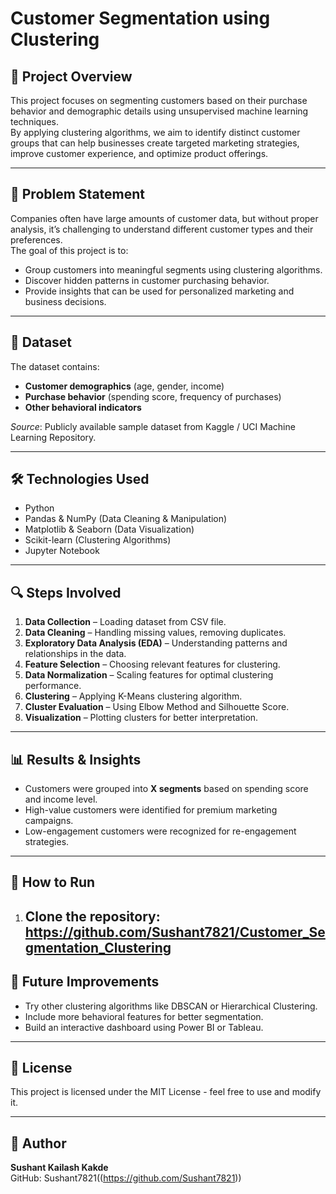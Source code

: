 # Customer Segmentation using Clustering

## 📌 Project Overview
This project focuses on segmenting customers based on their purchase behavior and demographic details using unsupervised machine learning techniques.  
By applying clustering algorithms, we aim to identify distinct customer groups that can help businesses create targeted marketing strategies, improve customer experience, and optimize product offerings.

---

## 🎯 Problem Statement
Companies often have large amounts of customer data, but without proper analysis, it’s challenging to understand different customer types and their preferences.  
The goal of this project is to:
- Group customers into meaningful segments using clustering algorithms.
- Discover hidden patterns in customer purchasing behavior.
- Provide insights that can be used for personalized marketing and business decisions.

---

## 📂 Dataset
The dataset contains:
- **Customer demographics** (age, gender, income)
- **Purchase behavior** (spending score, frequency of purchases)
- **Other behavioral indicators**

_Source_: Publicly available sample dataset from Kaggle / UCI Machine Learning Repository.

---

## 🛠 Technologies Used
- Python
- Pandas & NumPy (Data Cleaning & Manipulation)
- Matplotlib & Seaborn (Data Visualization)
- Scikit-learn (Clustering Algorithms)
- Jupyter Notebook

---

## 🔍 Steps Involved
1. **Data Collection** – Loading dataset from CSV file.
2. **Data Cleaning** – Handling missing values, removing duplicates.
3. **Exploratory Data Analysis (EDA)** – Understanding patterns and relationships in the data.
4. **Feature Selection** – Choosing relevant features for clustering.
5. **Data Normalization** – Scaling features for optimal clustering performance.
6. **Clustering** – Applying K-Means clustering algorithm.
7. **Cluster Evaluation** – Using Elbow Method and Silhouette Score.
8. **Visualization** – Plotting clusters for better interpretation.

---

## 📊 Results & Insights
- Customers were grouped into **X segments** based on spending score and income level.
- High-value customers were identified for premium marketing campaigns.
- Low-engagement customers were recognized for re-engagement strategies.

---

## 🚀 How to Run
1. Clone the repository: https://github.com/Sushant7821/Customer_Segmentation_Clustering
   ---

## 📌 Future Improvements
- Try other clustering algorithms like DBSCAN or Hierarchical Clustering.
- Include more behavioral features for better segmentation.
- Build an interactive dashboard using Power BI or Tableau.

---

## 📜 License
This project is licensed under the MIT License - feel free to use and modify it.

---

## 👤 Author
**Sushant Kailash Kakde**  
GitHub: Sushant7821((https://github.com/Sushant7821))

